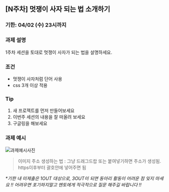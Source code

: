 ## [N주차] 멋쟁이 사자 되는 법 소개하기
### 기한: 04/02 (수) 23시까지
### 과제 설명
1주차 세션을 토대로 멋쟁이 사자가 되는 법을 설명하세요.
### 조건
- 멋쟁이 사자처럼 단어 사용
- css 3개 이상 적용
### Tip
1. 새 프로젝트를 먼저 만들어보세요
2. 이번주 세션의 내용을 잘 떠올려 보세요
3. 구글링을 해보세요
### 과제 예시
![과제예시사진](https://~)
> 이미지 주소 생성하는 법
: 그냥 드래그드랍 또는 붙여넣기하면 주소가 생성됨. https이후부터 괄호안에 넣어주면 됨


*\*기한 내 미제출은 1OUT 대상으로, 3OUT이 되면 동아리 활동이 어려운 점 잊지 마세요 !!*
*어려우면 포기하지말고 멘토에게 적극적으로 질문 해주길 바랍니다 !!*